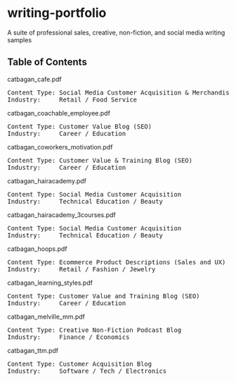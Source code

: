 # writing-portfolio
A suite of professional sales, creative, non-fiction, and social media writing samples

Table of Contents
------------------
catbagan_cafe.pdf
<pre>Content Type: Social Media Customer Acquisition & Merchandising  
Industry:     Retail / Food Service </pre>

catbagan_coachable_employee.pdf
<pre>Content Type: Customer Value Blog (SEO)  
Industry:     Career / Education </pre>

catbagan_coworkers_motivation.pdf
<pre>Content Type: Customer Value & Training Blog (SEO)  
Industry:     Career / Education</pre>

catbagan_hairacademy.pdf
<pre>Content Type: Social Media Customer Acquisition  
Industry:     Technical Education / Beauty</pre>

catbagan_hairacademy_3courses.pdf
<pre>Content Type: Social Media Customer Acquisition  
Industry:     Technical Education / Beauty</pre>

catbagan_hoops.pdf  
<pre>Content Type: Ecommerce Product Descriptions (Sales and UX) 
Industry:     Retail / Fashion / Jewelry</pre>

catbagan_learning_styles.pdf
<pre>Content Type: Customer Value and Training Blog (SEO)  
Industry:     Career / Education</pre>

catbagan_melville_mm.pdf 
<pre>Content Type: Creative Non-Fiction Podcast Blog  
Industry:     Finance / Economics</pre>  
  
catbagan_ttm.pdf 
<pre>Content Type: Customer Acquisition Blog  
Industry:     Software / Tech / Electronics</pre>




